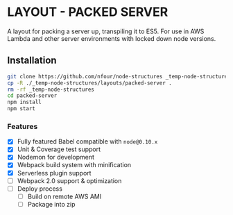# LAYOUT - PACKED SERVER

A layout for packing a server up, transpiling it to ES5. For use in AWS Lambda and other server environments with locked down node versions.

## Installation
```sh
git clone https://github.com/nfour/node-structures _temp-node-structures
cp -R ./_temp-node-structures/layouts/packed-server .
rm -rf _temp-node-structures
cd packed-server
npm install
npm start
```

### Features
- [x] Fully featured Babel compatible with `node@0.10.x`
- [x] Unit & Coverage test support
- [x] Nodemon for development
- [x] Webpack build system with minification
- [x] Serverless plugin support
- [ ] Webpack 2.0 support & optimization
- [ ] Deploy process
    - [ ] Build on remote AWS AMI
    - [ ] Package into zip
